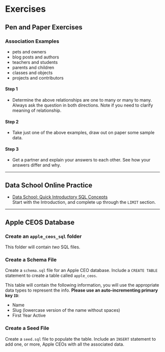 # Exercises

## Pen and Paper Exercises

### Association Examples

* pets and owners
* blog posts and authors
* teachers and students
* parents and children
* classes and objects
* projects and contributors

#### Step 1

* Determine the above relationships are one to many or many to many. Always ask the question in both directions. Note if you need to clarify meaning of relationship.

#### Step 2

* Take just one of the above examples, draw out on paper some sample data.

#### Step 3

* Get a partner and explain your answers to each other. See how your answers differ and why.

---

## Data School Online Practice

* [Data School: Quick Introductory SQL Concepts](https://dataschool.com/learn-sql/introduction/) <br/> Start with the Introduction, and complete up through the `LIMIT` section.

---

## Apple CEOS Database

### Create an `apple_ceos_sql` folder

This folder will contain _two_ SQL files.

### Create a Schema File

Create a `schema.sql` file for an Apple CEO database. Include a `CREATE TABLE` statement to create a table called `apple_ceos`.

This table will contain the following information, you will use the appropriate data types to represent the info.
__Please use an auto-incrementing primary key `ID`__:

* Name
* Slug (lowercase version of the name without spaces)
* First Year Active

### Create a Seed File

Create a `seed.sql` file to populate the table. Include an `INSERT` statement to add one, or more, Apple CEOs with all the associated data.
